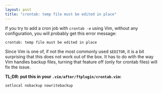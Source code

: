 ```yaml
---
layout: post
title: "crontab: temp file must be edited in place"
---
```


If you try to add a cron job with `crontab -e` using Vim, without any
configuration, you will probably get this error message:

    crontab: temp file must be edited in place

Since Vim is one of, if not the most commonly used `$EDITOR`, it is a bit
surprising that this does not work out of the box. It has to do with the way
Vim handles backup files, turning that feature off (only for crontab files)
will fix the issue.

**TL;DR: put this in your `.vim/after/ftplugin/crontab.vim`:**

```vimscript
setlocal nobackup nowritebackup
```
